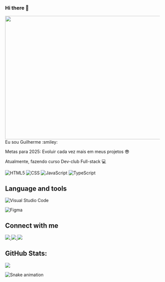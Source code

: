 ### Hi there 👋 
<img src="https://user-images.githubusercontent.com/70382532/138322189-2db8df52-9dcb-40a0-88a8-c365466bd33d.gif" height="400px" width="1000px">
Eu sou Guilherme  :smiley: 

Metas para 2025: Evoluir cada vez mais em meus projetos 😎 
  
Atualmente, fazendo curso Dev-club Full-stack :computer:


  ![HTML5](https://img.shields.io/badge/HTML5-E34F26?style=for-the-badge&logo=html5&logoColor=white)
  ![CSS](https://img.shields.io/badge/CSS3-1572B6?style=for-the-badge&logo=css3&logoColor=white)
  ![JavaScript](https://img.shields.io/badge/JavaScript-323330?style=for-the-badge&logo=javascript&logoColor=F7DF1E)
  ![TypeScript](https://img.shields.io/badge/TypeScript-007ACC?style=for-the-badge&logo=typescript&logoColor=white)
  
  
## Language and tools

 
![Visual Studio Code](https://img.shields.io/badge/Visual_Studio_Code-0078D4?style=for-the-badge&logo=visual%20studio%20code&logoColor=white) 
  
![Figma](https://img.shields.io/badge/Figma-F24E1E?style=for-the-badge&logo=figma&logoColor=white)    

## Connect with me
<a href="https://www.linkedin.com/in/guilherme-melo-718b57250/" >
<img src="https://img.shields.io/badge/LinkedIn-0077B5?style=for-the-badge&logo=linkedin&logoColor=white" >
  </a>
  
 <a href="https://twitter.com/GuilherminL">
  <img src="https://img.shields.io/badge/Twitter-1DA1F2?style=for-the-badge&logo=twitter&logoColor=white">
  </a>
  
  <a href="https://www.instagram.com/imnot.guilherme/">
  <img src="https://img.shields.io/badge/Instagram-E4405F?style=for-the-badge&logo=instagram&logoColor=white">
  </a>
  
## GitHub Stats:

<!-- ![](https://github-readme-stats.vercel.app/api?username=Guilherme171195&theme=radical&hide_border=false&include_all_commits=true&count_private=true)<br/> -->
![](https://github-readme-streak-stats.herokuapp.com/?user=Guilherme171195&theme=radical&hide_border=false)<br/>
<!-- ![](https://github-readme-stats.vercel.app/api/top-langs/?username=sohilsharma1996&theme=radical&hide_border=false&include_all_commits=true&count_private=true&layout=compact) -->


  ![Snake animation](https://github.com/sohilsharma1996/sohilsharma1996/blob/output/github-contribution-grid-snake.svg)

<!-- Proudly created with GPRM ( https://gprm.itsvg.in ) -->

